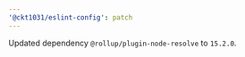 ```yaml
---
'@ckt1031/eslint-config': patch
---
```


Updated dependency `@rollup/plugin-node-resolve` to `15.2.0`.
